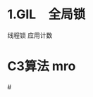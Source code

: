 <!--
 * @Author: hedaobaishui 896585355@qq.com
 * @Date: 2022-08-31 11:25:09
 * @LastEditors: hedaobaishui 896585355@qq.com
 * @LastEditTime: 2022-09-01 15:48:12
 * @FilePath: /2021_9_23/home/magic/AKApractice/akaNotes/base CS/python.md
 * @Description: 这是默认设置,请设置`customMade`, 打开koroFileHeader查看配置 进行设置: https://github.com/OBKoro1/koro1FileHeader/wiki/%E9%85%8D%E7%BD%AE
-->
# 1.GIL　全局锁
线程锁
应用计数
# C3算法 mro
#　